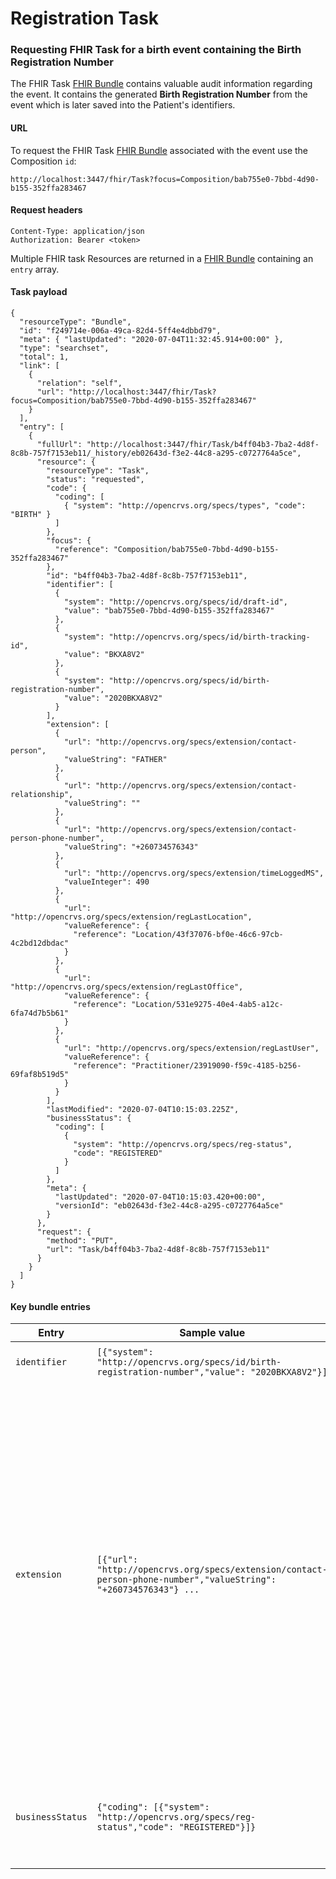 # Registration Task

### Requesting FHIR Task for a birth event containing the Birth Registration Number

The FHIR Task [FHIR Bundle](https://www.hl7.org/fhir/bundle.html) contains valuable audit information regarding the event. It contains the generated **Birth Registration Number** from the event which is later saved into the Patient's identifiers.

#### **URL**

To request the FHIR Task [FHIR Bundle](https://www.hl7.org/fhir/bundle.html) associated with the event use the Composition `id`:

```
http://localhost:3447/fhir/Task?focus=Composition/bab755e0-7bbd-4d90-b155-352ffa283467
```

#### **Request headers**

```
Content-Type: application/json
Authorization: Bearer <token>
```

Multiple FHIR task Resources are returned in a [FHIR Bundle](https://www.hl7.org/fhir/bundle.html) containing an `entry` array.

#### **Task payload**

```
{
  "resourceType": "Bundle",
  "id": "f249714e-006a-49ca-82d4-5ff4e4dbbd79",
  "meta": { "lastUpdated": "2020-07-04T11:32:45.914+00:00" },
  "type": "searchset",
  "total": 1,
  "link": [
    {
      "relation": "self",
      "url": "http://localhost:3447/fhir/Task?focus=Composition/bab755e0-7bbd-4d90-b155-352ffa283467"
    }
  ],
  "entry": [
    {
      "fullUrl": "http://localhost:3447/fhir/Task/b4ff04b3-7ba2-4d8f-8c8b-757f7153eb11/_history/eb02643d-f3e2-44c8-a295-c0727764a5ce",
      "resource": {
        "resourceType": "Task",
        "status": "requested",
        "code": {
          "coding": [
            { "system": "http://opencrvs.org/specs/types", "code": "BIRTH" }
          ]
        },
        "focus": {
          "reference": "Composition/bab755e0-7bbd-4d90-b155-352ffa283467"
        },
        "id": "b4ff04b3-7ba2-4d8f-8c8b-757f7153eb11",
        "identifier": [
          {
            "system": "http://opencrvs.org/specs/id/draft-id",
            "value": "bab755e0-7bbd-4d90-b155-352ffa283467"
          },
          {
            "system": "http://opencrvs.org/specs/id/birth-tracking-id",
            "value": "BKXA8V2"
          },
          {
            "system": "http://opencrvs.org/specs/id/birth-registration-number",
            "value": "2020BKXA8V2"
          }
        ],
        "extension": [
          {
            "url": "http://opencrvs.org/specs/extension/contact-person",
            "valueString": "FATHER"
          },
          {
            "url": "http://opencrvs.org/specs/extension/contact-relationship",
            "valueString": ""
          },
          {
            "url": "http://opencrvs.org/specs/extension/contact-person-phone-number",
            "valueString": "+260734576343"
          },
          {
            "url": "http://opencrvs.org/specs/extension/timeLoggedMS",
            "valueInteger": 490
          },
          {
            "url": "http://opencrvs.org/specs/extension/regLastLocation",
            "valueReference": {
              "reference": "Location/43f37076-bf0e-46c6-97cb-4c2bd12dbdac"
            }
          },
          {
            "url": "http://opencrvs.org/specs/extension/regLastOffice",
            "valueReference": {
              "reference": "Location/531e9275-40e4-4ab5-a12c-6fa74d7b5b61"
            }
          },
          {
            "url": "http://opencrvs.org/specs/extension/regLastUser",
            "valueReference": {
              "reference": "Practitioner/23919090-f59c-4185-b256-69faf8b519d5"
            }
          }
        ],
        "lastModified": "2020-07-04T10:15:03.225Z",
        "businessStatus": {
          "coding": [
            {
              "system": "http://opencrvs.org/specs/reg-status",
              "code": "REGISTERED"
            }
          ]
        },
        "meta": {
          "lastUpdated": "2020-07-04T10:15:03.420+00:00",
          "versionId": "eb02643d-f3e2-44c8-a295-c0727764a5ce"
        }
      },
      "request": {
        "method": "PUT",
        "url": "Task/b4ff04b3-7ba2-4d8f-8c8b-757f7153eb11"
      }
    }
  ]
}
```

#### **Key bundle entries**

| Entry            | Sample value                                                                                                     | Description                                                                                                                                                                                                                                                                                                                                                                                                                                                                                       |
| ---------------- | ---------------------------------------------------------------------------------------------------------------- | ------------------------------------------------------------------------------------------------------------------------------------------------------------------------------------------------------------------------------------------------------------------------------------------------------------------------------------------------------------------------------------------------------------------------------------------------------------------------------------------------- |
| `identifier`     | `[{"system": "http://opencrvs.org/specs/id/birth-registration-number","value": "2020BKXA8V2"}]`                  | The Birth Registration Number.                                                                                                                                                                                                                                                                                                                                                                                                                                                                    |
| `extension`      | `[{"url": "http://opencrvs.org/specs/extension/contact-person-phone-number","valueString": "+260734576343"} ...` | The extensions contain contact details for the event. `regLastLocation` contains a [FHIR Location](https://www.hl7.org/fhir/location.html) reference for the administrative area where the birth was registered. `regLastOffice` contains a [FHIR Location](https://www.hl7.org/fhir/location.html) reference for the civil registration office where the birth was registered. `regLastUser` contains a FHIR Practitioner reference for the civil registration officer who registered the event. |
| `businessStatus` | `{"coding": [{"system": "http://opencrvs.org/specs/reg-status","code": "REGISTERED"}]}`                          | The `businessStatus` code will be either `REGISTERED` or `CERTIFIED` for a valid registration.                                                                                                                                                                                                                                                                                                                                                                                                    |

###
